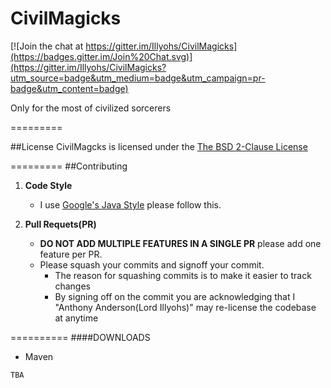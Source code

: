 CivilMagicks
============

[![Join the chat at https://gitter.im/Illyohs/CivilMagicks](https://badges.gitter.im/Join%20Chat.svg)](https://gitter.im/Illyohs/CivilMagicks?utm_source=badge&utm_medium=badge&utm_campaign=pr-badge&utm_content=badge)

Only for the most of civilized sorcerers 

=========

##License
CivilMagcks is licensed under the [The BSD 2-Clause License](https://github.com/LordIllyohs/CivilMagicks/blob/master/LICENSE) 

=========
##Contributing

1. __Code Style__
    * I use [Google's Java Style](https://help.github.com/articles/markdown-basics) please follow this.

2. __Pull Requets(PR)__
    * __DO NOT ADD MULTIPLE FEATURES IN A SINGLE PR__ please add one feature per PR.
    * Please squash your commits and signoff your commit.
      * The reason for squashing commits is to make it easier to track changes
      * By signing off on the commit you are acknowledging that 
        I "Anthony Anderson(Lord Illyohs)" may re-license the codebase at anytime


==========
####DOWNLOADS

* Maven
```
TBA
```